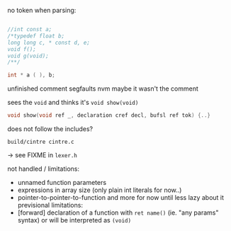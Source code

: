 no token when parsing:
```c

//int const a;
/*typedef float b;
long long c, * const d, e;
void f();
void g(void);
/**/

int * a ( ), b;
```

unfinished comment segfaults
nvm maybe it wasn't the comment

sees the `void` and thinks it's `void show(void)`
```c
void show(void ref _, declaration cref decl, bufsl ref tok) {..}
```

does not follow the includes?
```console
build/cintre cintre.c
```
-> see FIXME in `lexer.h`

not handled / limitations:
- unnamed function parameters
- expressions in array size (only plain int literals for now..)
- pointer-to-pointer-to-function and more for now until less lazy about it
previsional limitations:
- [forward] declaration of a function with `ret name()` (ie. "any params" syntax) or will be interpreted as `(void)`
